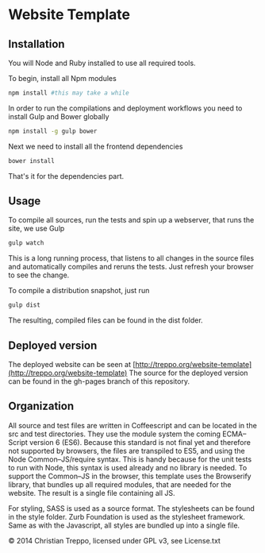 Website Template
===

Installation
---

You will Node and Ruby installed to use all required tools.

To begin, install all Npm modules

```sh
npm install #this may take a while
```

In order to run the compilations and deployment workflows you need to install
Gulp and Bower globally

```sh
npm install -g gulp bower
```

Next we need to install all the frontend dependencies

```sh
bower install
```

That's it for the dependencies part.

Usage
---

To compile all sources, run the tests and spin up a webserver, that runs the
site, we use Gulp

```sh
gulp watch
```

This is a long running process, that listens to all changes in the source files
and automatically compiles and reruns the tests. Just refresh your browser to
see the change.

To compile a distribution snapshot, just run

```sh
gulp dist
```

The resulting, compiled files can be found in the dist folder.

Deployed version
---

The deployed website can be seen at [http://treppo.org/website-template](http://treppo.org/website-template)
The source for the deployed version can be found in the gh-pages branch of this
repository.

Organization
---

All source and test files are written in Coffeescript and can be located in the
src and test directories. They use the module system the coming ECMA–Script
version 6 (ES6). Because this standard is not final yet and therefore not supported
by browsers, the files are transpiled to ES5, and using the Node Common–JS/require syntax.
This is handy because for the unit tests to run with Node, this syntax is
used already and no library is needed. To support the Common–JS in the browser,
this template uses the Browserify library, that bundles up all required modules,
that are needed for the website. The result is a single file containing all JS.

For styling, SASS is used as a source format. The stylesheets can be found in
the style folder. Zurb Foundation is used as the stylesheet framework. Same as
with the Javascript, all styles are bundled up into a single file.

© 2014 Christian Treppo, licensed under GPL v3, see License.txt
